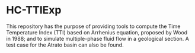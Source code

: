 # HC-TTIExp
This repository has the purpose of providing tools to compute the Time Temperature Index (TTI) based on Arrhenius equation, proposed by Wood in 1988; and to simulate multiple-phase fluid flow in a geological section. A test case for the Atrato basin can also be found.
